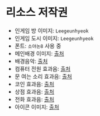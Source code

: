 # 리소스 저작권

- 인게임 방 이미지: `Leegeunhyeok`
- 인게임 도시 이미지: `Leegeunhyeok`
- 폰트: `소야논8` 사용 중
- 메인배경 이미지: [출처](https://www.pixelstalk.net/hd-8-bit-backgrounds/)
- 배경음악: [출처](https://bgmstore.net/playlists/play/WdfYZ?q_type=category&q=%EB%B9%84%ED%8A%B8)
- 컴퓨터 전원 효과음: [출처](https://opengameart.org/content/8-bit-powerup-1)
- 문 여는 소리 효과음: [출처](http://jinstale.tistory.com/966?category=261763)
- 코인 효과음: [출처](https://opengameart.org/content/10-8bit-coin-sounds)
- 상점 효과음: [출처](http://www.orangefreesounds.com/shop-door-bell-sound/)
- 전화 효과음: [출처](https://www.youtube.com/watch?v=5ZOypS08jYI)
- 아이콘 이미지: [출처](http://www.iconarchive.com/show/small-n-flat-icons-by-paomedia/bitcoin-icon.html)